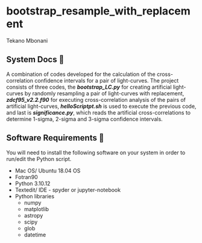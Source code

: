 # bootstrap_resample_with_replacement
Tekano Mbonani

## System Docs 📃
A combination of codes developed for the calculation of the cross-correlation confidence intervals for a pair of light-curves. The project consists of three codes, the ***bootstrap_LC.py*** for creating artificial light-curves by randomly resampling a pair of light-curves with replacement, ***zdcf95_v2.2.f90*** for executing cross-correlation analysis of the pairs of artificial light-curves, ***helloScriptpt.sh*** is used to execute the previous code, and last is ***significance.py***, which reads the artificial cross-correlations to determine 1-sigma, 2-sigma and 3-sigma confidence intervals.
 

## Software Requirements 🔌
You will need to install the following software on your system in order to run/edit the Python script.
* Mac OS/ Ubuntu 18.04 OS
* Fotran90
* Python 3.10.12
* Textedit/ IDE - spyder or jupyter-notebook
* Python libraries
  * numpy
  * matplotlib
  * astropy
  * scipy
  * glob
  * datetime

